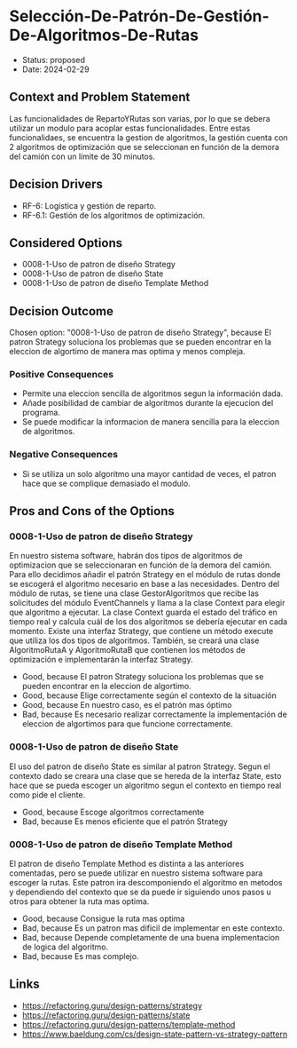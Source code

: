 # Selección-De-Patrón-De-Gestión-De-Algoritmos-De-Rutas

* Status: proposed
* Date: 2024-02-29

## Context and Problem Statement

Las funcionalidades de RepartoYRutas son varias, por lo que se debera utilizar un modulo para acoplar estas funcionalidades. Entre estas funcionalidaes, se encuentra la gestion de algoritmos, la gestión cuenta con 2 algoritmos de optimización que se seleccionan en función de la demora del camión con un límite de 30 minutos.

## Decision Drivers

* RF-6: Logística y gestión de reparto.
* RF-6.1:	Gestión de los algoritmos de optimización.

## Considered Options

* 0008-1-Uso de patron de diseño Strategy
* 0008-1-Uso de patron de diseño State
* 0008-1-Uso de patron de diseño Template Method

## Decision Outcome

Chosen option: "0008-1-Uso de patron de diseño Strategy", because El patron Strategy soluciona los problemas que se pueden encontrar en la eleccion de algortimo de manera mas optima y menos compleja.

### Positive Consequences

* Permite una eleccion sencilla de algoritmos segun la información dada.
* Añade posibilidad de cambiar de algoritmos durante la ejecucion del programa.
* Se puede modificar la informacion de manera sencilla para la eleccion de algoritmos.

### Negative Consequences

* Si se utiliza un solo algoritmo una mayor cantidad de veces, el patron hace que se complique demasiado el modulo.

## Pros and Cons of the Options

### 0008-1-Uso de patron de diseño Strategy

En nuestro sistema software, habrán dos tipos de algoritmos de optimizacion que se seleccionaran en función de la demora del camión. Para ello decidimos añadir el patrón Strategy en el módulo de rutas donde se escogerá el algoritmo necesario en base a las necesidades. Dentro del módulo de rutas, se tiene una clase GestorAlgoritmos que recibe las solicitudes del módulo EventChannels y llama a la clase Context para elegir que algoritmo a ejecutar. La clase Context guarda el estado del tráfico en tiempo real y calcula cuál de los dos algoritmos se debería ejecutar en cada momento. Existe una interfaz Strategy, que contiene un método execute que utiliza los dos tipos de algoritmos. También, se creará una clase AlgoritmoRutaA y AlgoritmoRutaB que contienen los métodos de optimización e implementarán la interfaz Strategy.

* Good, because El patron Strategy soluciona los problemas que se pueden encontrar en la eleccion de algortimo.
* Good, because Elige correctamente según el contexto de la situación
* Good, because En nuestro caso, es el patrón mas óptimo
* Bad, because Es necesario realizar correctamente la implementación de eleccion de algortimos para que funcione correctamente.

### 0008-1-Uso de patron de diseño State

El uso del patron de diseño State es similar al patron Strategy. Segun el contexto dado se creara una clase que se hereda de la interfaz State, esto hace que se pueda escoger un algoritmo segun el contexto en tiempo real como pide el cliente.

* Good, because Escoge algoritmos correctamente
* Bad, because Es menos eficiente que el patrón Strategy

### 0008-1-Uso de patron de diseño Template Method

El patron de diseño Template Method es distinta a las anteriores comentadas, pero se puede utilizar en nuestro sistema software para escoger la rutas. Este patron ira descomponiendo el algoritmo en metodos y dependiendo del contexto que se da puede ir siguiendo unos pasos u otros para obtener la ruta mas optima.

* Good, because Consigue la ruta mas optima
* Bad, because Es un patron mas dificil de implementar en este contexto.
* Bad, because Depende completamente de una buena implementacion de logica del algoritmo.
* Bad, because Es mas complejo.

## Links

* https://refactoring.guru/design-patterns/strategy
* https://refactoring.guru/design-patterns/state
* https://refactoring.guru/design-patterns/template-method
* https://www.baeldung.com/cs/design-state-pattern-vs-strategy-pattern
